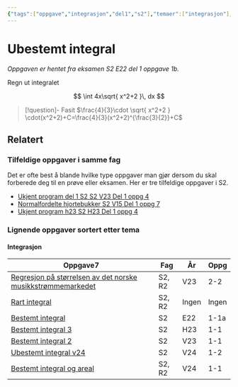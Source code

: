 ```yaml
---
{"tags":["oppgave","integrasjon","del1","s2"],"temaer":["integrasjon"],"alias":[null],"del":1,"oppgave":"1b","fag":"s2","eksamen":"e22","dg-publish":true,"title":"Ubestemt integral","date":"2023-05-30","modified":"2023-05-30","permalink":"/ubestemt-integral/","dgPassFrontmatter":true}
---
```



# Ubestemt integral
<p><span><em>Oppgaven er hentet fra eksamen S2 E22 del 1 oppgave 1b.</em></span></p>
Regn ut integralet

$$
\int 4x\sqrt{ x^2+2 }\, dx 
$$

>[!question]- Fasit
> $\frac{4}{3}\cdot \sqrt{ x^2+2 } \cdot(x^2+2)+C=\frac{4}{3}(x^2+2)^{\frac{3}{2}}+C$
>

## Relatert
<h3><span>Tilfeldige oppgaver i samme fag</span></h3><p><span>Det er ofte best å blande hvilke type oppgaver man gjør dersom du skal forberede deg til en prøve eller eksamen. Her er tre tilfeldige oppgaver i S2.</span></p><div><ul class="dataview list-view-ul"><li><span><a data-tooltip-position="top" aria-label="Ukjent program del 1 S2.md" data-href="Ukjent program del 1 S2.md" href="Ukjent program del 1 S2.md" class="internal-link" target="_blank" rel="noopener">Ukjent program del 1 S2 S2 V23 Del 1 oppg 4</a></span></li><li><span><a data-tooltip-position="top" aria-label="Normalfordelte hjortebukker.md" data-href="Normalfordelte hjortebukker.md" href="Normalfordelte hjortebukker.md" class="internal-link" target="_blank" rel="noopener">Normalfordelte hjortebukker S2 V15 Del 1 oppg 7</a></span></li><li><span><a data-tooltip-position="top" aria-label="Ukjent program h23.md" data-href="Ukjent program h23.md" href="Ukjent program h23.md" class="internal-link" target="_blank" rel="noopener">Ukjent program h23 S2 H23 Del 1 oppg 4</a></span></li></ul></div><h3><span>Lignende oppgaver sortert etter tema</span></h3><h4><span>Integrasjon</span></h4><div><table class="dataview table-view-table"><thead class="table-view-thead"><tr class="table-view-tr-header"><th class="table-view-th"><span>Oppgave</span><span class="dataview small-text">7</span></th><th class="table-view-th"><span>Fag</span></th><th class="table-view-th"><span>År</span></th><th class="table-view-th"><span>Oppg</span></th></tr></thead><tbody class="table-view-tbody"><tr><td><span><a data-tooltip-position="top" aria-label="Regresjon på størrelsen av det norske musikkstrømmemarkedet.md" data-href="Regresjon på størrelsen av det norske musikkstrømmemarkedet.md" href="Regresjon på størrelsen av det norske musikkstrømmemarkedet.md" class="internal-link" target="_blank" rel="noopener">Regresjon på størrelsen av det norske musikkstrømmemarkedet</a></span></td><td><span>S2, R2</span></td><td><span>V23</span></td><td><span>2-2</span></td></tr><tr><td><span><a data-tooltip-position="top" aria-label="Rart integral.md" data-href="Rart integral.md" href="Rart integral.md" class="internal-link" target="_blank" rel="noopener">Rart integral</a></span></td><td><span>S2, R2</span></td><td><span>Ingen</span></td><td><span>Ingen</span></td></tr><tr><td><span><a data-tooltip-position="top" aria-label="Bestemt integral.md" data-href="Bestemt integral.md" href="Bestemt integral.md" class="internal-link" target="_blank" rel="noopener">Bestemt integral</a></span></td><td><span>S2</span></td><td><span>E22</span></td><td><span>1-1a</span></td></tr><tr><td><span><a data-tooltip-position="top" aria-label="Bestemt integral 3.md" data-href="Bestemt integral 3.md" href="Bestemt integral 3.md" class="internal-link" target="_blank" rel="noopener">Bestemt integral 3</a></span></td><td><span>S2</span></td><td><span>H23</span></td><td><span>1-1</span></td></tr><tr><td><span><a data-tooltip-position="top" aria-label="Bestemt integral 2.md" data-href="Bestemt integral 2.md" href="Bestemt integral 2.md" class="internal-link" target="_blank" rel="noopener">Bestemt integral 2</a></span></td><td><span>S2</span></td><td><span>V23</span></td><td><span>1-1</span></td></tr><tr><td><span><a data-tooltip-position="top" aria-label="Ubestemt integral v24.md" data-href="Ubestemt integral v24.md" href="Ubestemt integral v24.md" class="internal-link" target="_blank" rel="noopener">Ubestemt integral v24</a></span></td><td><span>S2</span></td><td><span>V24</span></td><td><span>1-2</span></td></tr><tr><td><span><a data-tooltip-position="top" aria-label="Bestemt integral og areal.md" data-href="Bestemt integral og areal.md" href="Bestemt integral og areal.md" class="internal-link" target="_blank" rel="noopener">Bestemt integral og areal</a></span></td><td><span>S2, R2</span></td><td><span>V24</span></td><td><span>1-1</span></td></tr></tbody></table></div>
